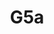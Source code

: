 ---
basin: 'Yes'
cudn: true
floor: Second
grade: 8
images:
- /room_database/images/oc/g5.jpg
- /room_database/images/oc/g5a.jpg
- /room_database/images/oc/g5b.jpg
- /room_database/images/oc/g5c.jpg
- /room_database/images/oc/g5d.jpg
living_room: Shared
location: Old Court
name: G5a
network: Wireless Only
title: G5a
---